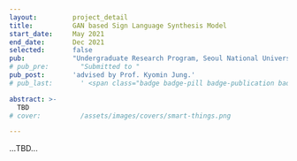 ```yaml
---
layout:         project_detail
title:          GAN based Sign Language Synthesis Model
start_date:     May 2021
end_date:       Dec 2021
selected:       false
pub:            "Undergraduate Research Program, Seoul National University"
# pub_pre:        "Submitted to "
pub_post:       'advised by Prof. Kyomin Jung.'
# pub_last:       ' <span class="badge badge-pill badge-publication badge-success">Commercialized</span>'

abstract: >-
  TBD
# cover:          /assets/images/covers/smart-things.png

---
```


...TBD...
